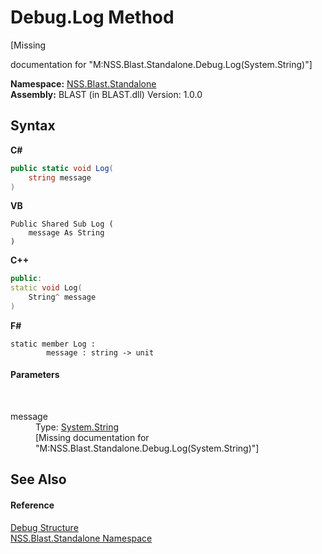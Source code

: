 # Debug.Log Method 
 

\[Missing <summary> documentation for "M:NSS.Blast.Standalone.Debug.Log(System.String)"\]

**Namespace:**&nbsp;<a href="527694ae-dd41-3334-e017-544f5a810383.md">NSS.Blast.Standalone</a><br />**Assembly:**&nbsp;BLAST (in BLAST.dll) Version: 1.0.0

## Syntax

**C#**<br />
``` C#
public static void Log(
	string message
)
```

**VB**<br />
``` VB
Public Shared Sub Log ( 
	message As String
)
```

**C++**<br />
``` C++
public:
static void Log(
	String^ message
)
```

**F#**<br />
``` F#
static member Log : 
        message : string -> unit 

```


#### Parameters
&nbsp;<dl><dt>message</dt><dd>Type: <a href="https://docs.microsoft.com/dotnet/api/system.string" target="_blank" rel="noopener noreferrer">System.String</a><br />\[Missing <param name="message"/> documentation for "M:NSS.Blast.Standalone.Debug.Log(System.String)"\]</dd></dl>

## See Also


#### Reference
<a href="d3322ed8-9bfc-dc56-5fd8-617a346bbf3a.md">Debug Structure</a><br /><a href="527694ae-dd41-3334-e017-544f5a810383.md">NSS.Blast.Standalone Namespace</a><br />